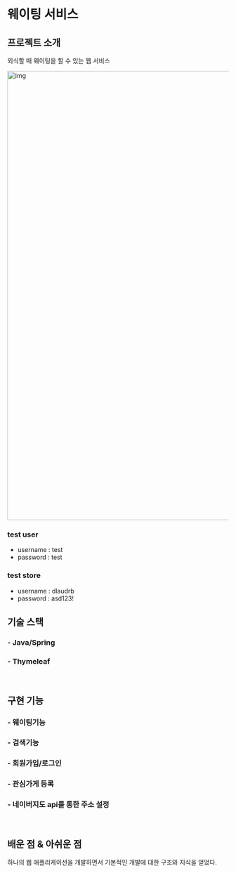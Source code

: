 # 웨이팅 서비스

## 프로젝트 소개

<p align="justify">
외식할 때 웨이팅을 할 수 있는 웹 서비스
</p>

<img width="1023" alt="img" src="https://user-images.githubusercontent.com/87743103/200153992-8cbeddfb-4b00-45e0-b216-62c1d78a50ec.png">


<br>

### test user
 - username : test
 - password : test
### test store
- username : dlaudrb
- password : asd123!

## 기술 스택

### - Java/Spring
### - Thymeleaf

<br>

## 구현 기능

### - 웨이팅기능

### - 검색기능

### - 회원가입/로그인

### - 관심가게 등록

### - 네이버지도 api를 통한 주소 설정

<br>

## 배운 점 & 아쉬운 점

<p align="justify">
하나의 웹 애플리케이션을 개발하면서 기본적인 개발에 대한 구조와 지식을 얻었다. 
</p>

<br>

